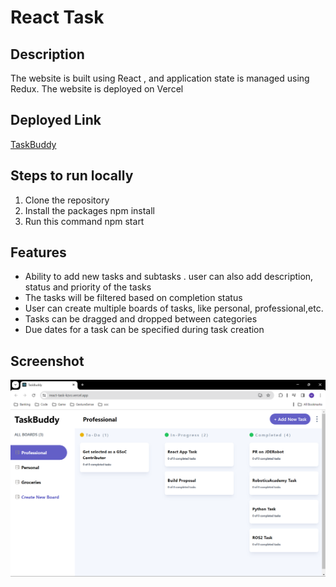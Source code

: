 # React Task
## Description 
The website is built using React , and application state is managed using Redux. The website is deployed on Vercel

## Deployed Link
[TaskBuddy](https://react-task-kzvs.vercel.app/)

## Steps to run locally
1. Clone the repository
2. Install the packages
   npm install
3. Run this command
   npm start

## Features 
- Ability to add new tasks and subtasks . user can also add description, status and priority of the tasks
- The tasks will be filtered based on completion status
- User can create multiple boards of tasks, like personal, professional,etc.
- Tasks can be dragged and dropped between categories
- Due dates for a task can be specified during task creation

## Screenshot
![](https://github.com/MihirGore23/ReactTask/blob/main/public/Screenshot.png)
